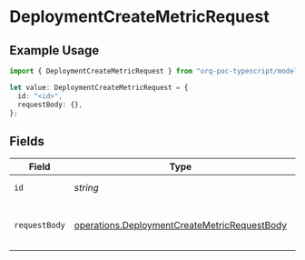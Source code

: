 # DeploymentCreateMetricRequest

## Example Usage

```typescript
import { DeploymentCreateMetricRequest } from "orq-poc-typescript/models/operations";

let value: DeploymentCreateMetricRequest = {
  id: "<id>",
  requestBody: {},
};
```

## Fields

| Field                                                                                                        | Type                                                                                                         | Required                                                                                                     | Description                                                                                                  |
| ------------------------------------------------------------------------------------------------------------ | ------------------------------------------------------------------------------------------------------------ | ------------------------------------------------------------------------------------------------------------ | ------------------------------------------------------------------------------------------------------------ |
| `id`                                                                                                         | *string*                                                                                                     | :heavy_check_mark:                                                                                           | Deployment ID                                                                                                |
| `requestBody`                                                                                                | [operations.DeploymentCreateMetricRequestBody](../../models/operations/deploymentcreatemetricrequestbody.md) | :heavy_check_mark:                                                                                           | The deployment request payload                                                                               |